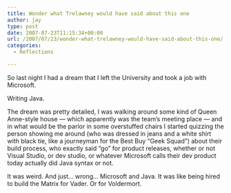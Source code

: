 ```yaml
---
title: Wonder what Trelawney would have said about this one
author: jay
type: post
date: 2007-07-23T11:15:34+00:00
url: /2007/07/23/wonder-what-trelawney-would-have-said-about-this-one/
categories:
  - Reflections

---
```

So last night I had a dream that I left the University and took a job with Microsoft.

Writing Java.

The dream was pretty detailed, I was walking around some kind of Queen Anne-style house — which apparently was the team’s meeting place — and in what would be the parlor in some overstuffed chairs I started quizzing the person showing me around (who was dressed in jeans and a white shirt with black tie, like a journeyman for the Best Buy “Geek Squad”) about their build process, who exactly said “go” for product releases, whether or not Visual Studio, or dev studio, or whatever Microsoft calls their dev product today actually did Java syntax or not.

It was weird. And just… wrong… Microsoft and Java. It was like being hired to build the Matrix for Vader. Or for Voldermort.